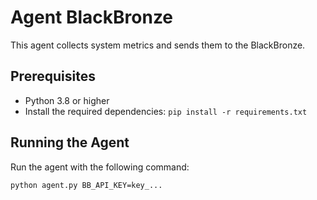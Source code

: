 # Agent BlackBronze

This agent collects system metrics and sends them to the BlackBronze.

## Prerequisites

- Python 3.8 or higher
- Install the required dependencies: `pip install -r requirements.txt`

## Running the Agent

Run the agent with the following command:

```bash
python agent.py BB_API_KEY=key_...
```
